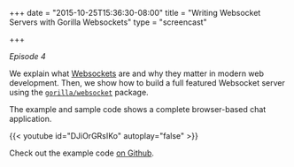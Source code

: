 +++
date = "2015-10-25T15:36:30-08:00"
title = "Writing Websocket Servers with Gorilla Websockets"
type = "screencast"

+++

_Episode 4_

We explain what [Websockets](https://en.wikipedia.org/wiki/WebSocket) are and why they matter
in modern web development. Then, we show how to build a full featured Websocket server
using the [`gorilla/websocket`](https://godoc.org/github.com/gorilla/websocket) package.

The example and sample code shows a complete browser-based chat application.
<!--more-->

{{< youtube id="DJiOrGRsIKo" autoplay="false" >}}

Check out the example code [on Github](https://github.com/arschles/go-in-5-minutes/tree/master/episode4).
